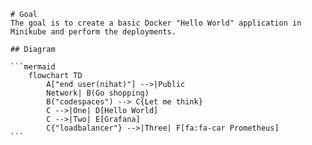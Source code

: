     # Goal
    The goal is to create a basic Docker "Hello World" application in Minikube and perform the deployments.

    ## Diagram

    ```mermaid
        flowchart TD
            A["end user(nihat)"] -->|Public
            Network| B(Go shopping)
            B("codespaces") --> C{Let me think}
            C -->|One| D[Hello World]
            C -->|Two| E[Grafana]
            C{"loadbalancer"} -->|Three| F[fa:fa-car Prometheus]
    ```
